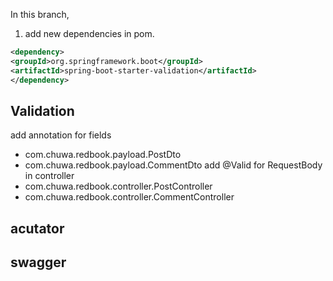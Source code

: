 In this branch,
1. add new dependencies in pom.
```xml
<dependency>
<groupId>org.springframework.boot</groupId>
<artifactId>spring-boot-starter-validation</artifactId>
</dependency>
```

## Validation
add annotation for fields
* com.chuwa.redbook.payload.PostDto
* com.chuwa.redbook.payload.CommentDto
add @Valid for RequestBody in controller
* com.chuwa.redbook.controller.PostController
* com.chuwa.redbook.controller.CommentController


## acutator


## swagger

